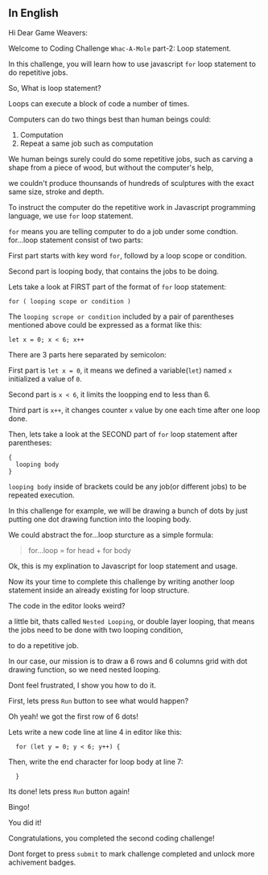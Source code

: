 ## In English

Hi Dear Game Weavers:

Welcome to Coding Challenge `Whac-A-Mole` part-2: Loop statement.

In this challenge, you will learn how to use javascript `for` loop statement to do repetitive jobs.

So, What is loop statement?

Loops can execute a block of code a number of times.

Computers can do two things best than human beings could:

1. Computation
2. Repeat a same job such as computation


We human beings surely could do some repetitive jobs, such as carving a shape from a piece of wood, but without the computer's help,

we couldn't produce thounsands of hundreds of sculptures with the exact same size, stroke and depth.

To instruct the computer do the repetitive work in Javascript programming language, we use `for` loop statement.

`for` means you are telling computer to do a job under some condtion. for...loop statement consist of two parts:

First part starts with key word `for`, followd by a loop scope or condition.

Second part is looping body, that contains the jobs to be doing.

Lets take a look at FIRST part of the format of `for` loop statement:

```
for ( looping scope or condition )
```

The `looping scrope or condition` included by a pair of parentheses mentioned above could be expressed as a format like this:

```
let x = 0; x < 6; x++
```

There are 3 parts here separated by semicolon:

First part is `let x = 0`, it means we defined a variable(`let`) named `x` initialized a value of `0`.

Second part is `x < 6`, it limits the loopping end to less than 6.

Third part is `x++`, it changes counter `x` value by one each time after one loop done.

Then, lets take a look at the SECOND part of `for` loop statement after parentheses:

```
{
  looping body
}
```

`looping body` inside of brackets could be any job(or different jobs) to be repeated execution.

In this challenge for example, we will be drawing a bunch of dots by just putting one dot drawing function into the looping body.


We could abstract the for...loop sturcture as a simple formula:

> for...loop = for head + for body

Ok, this is my explination to Javascript for loop statement and usage.

Now its your time to complete this challenge by writing another loop statement inside an already existing for loop structure.

The code in the editor looks weird?  

a little bit, thats called `Nested Looping`, or double layer looping, that means the jobs need to be done with two looping condition,

to do a repetitive job.

In our case, our mission is to draw a 6 rows and 6 columns grid with dot drawing function, so we need nested looping.

Dont feel frustrated, I show you how to do it.

First, lets press `Run` button to see what would happen?

Oh yeah! we got the first row of 6 dots!


Lets write a new code line at line 4 in editor like this:

```
  for (let y = 0; y < 6; y++) {
```

Then, write the end character for loop body at line 7:

```
  }
```

Its done! lets press `Run` button again!

Bingo!

You did it!

Congratulations, you completed the second coding challenge!

Dont forget to press `submit` to mark challenge completed and unlock more achivement badges.